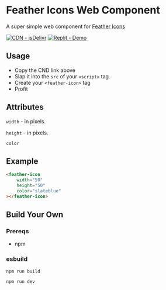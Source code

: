 # Feather Icons Web Component
A super simple web component for [Feather Icons](https://feathericons.com/)

[![CDN - jsDelivr](https://img.shields.io/static/v1?label=CDN&message=jsDelivr&color=%23ff5626&logo=jsDelivr&logoColor=%23ff5626)](https://cdn.jsdelivr.net/gh/aboxofsox/feather-icon-web-component@0.2.0/dist/feather-icon-wc.js)
[![Replit - Demo](https://img.shields.io/badge/Replit-Demo-1d2333?logo=replit&logoColor=667881)](https://replit.com/@aboxofsox/feather-icons-web-comonent)

## Usage
- Copy the CND link above
- Slap it into the `src` of your `<script>` tag.
- Create your `<feather-icon>` tag
- Profit


## Attributes
`width` - in pixels.

`height` - in pixels.

`color`


## Example

```html
<feather-icon
    width="50"
    height="50"
    color="slateblue"
></feather-icon>
```
## Build Your Own

### Prereqs
- npm

### esbuild
`npm run build`

`npm run dev`

